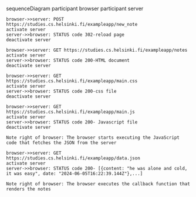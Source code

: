 sequenceDiagram 
    participant browser 
    participant server

    browser->>server: POST https://studies.cs.helsinki.fi/exampleapp/new_note
    activate server 
    server->>browser: STATUS code 302-reload page 
    deactivate server 

    browser->>server: GET https://studies.cs.helsinki.fi/exampleapp/notes
    activate server
    server->>browser: STATUS code 200-HTML document 
    deactivate server 

    browser->>server: GET https://studies.cs.helsinki.fi/exampleapp/main.css
    activate server 
    server->>browser: STATUS code 200-css file 
    deactivate server 

    browser->>server: GET https://studies.cs.helsinki.fi/exampleapp/main.js
    activate server 
    server->>browser: STATUS code 200- Javascript file 
    deactivate server
    
    Note right of browser: The browser starts executing the JavaScript code that fetches the JSON from the server 
    
    browser->>server: GET https://studies.cs.helsinki.fi/exampleapp/data.json
    activate server
    server->>browser: STATUS code 200- [{content: "he was alone and cold, it was easy", date: "2024-06-05T16:22:39.144Z"},...] 
    
    Note right of browser: The browser executes the callback function that renders the notes 
    


